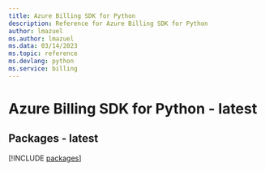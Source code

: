 ```yaml
---
title: Azure Billing SDK for Python
description: Reference for Azure Billing SDK for Python
author: lmazuel
ms.author: lmazuel
ms.data: 03/14/2023
ms.topic: reference
ms.devlang: python
ms.service: billing
---
```

# Azure Billing SDK for Python - latest
## Packages - latest
[!INCLUDE [packages](billing-index.md)]